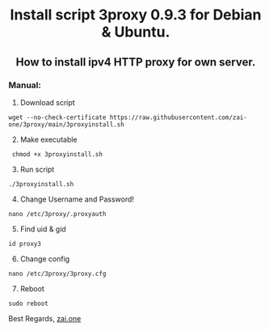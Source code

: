 <h1 align="center">Install script 3proxy 0.9.3 for Debian & Ubuntu.</h1>
<h2 align="center">How to install ipv4 HTTP proxy for own server. </h3>
<h3 align="left">Manual:</h3>

1. Download script

```
wget --no-check-certificate https://raw.githubusercontent.com/zai-one/3proxy/main/3proxyinstall.sh
```

2. Make executable
```
 chmod +x 3proxyinstall.sh
```
3. Run script
```
./3proxyinstall.sh
```
4. Change Username and Password!
```
nano /etc/3proxy/.proxyauth
```
5. Find uid & gid
```
id proxy3
```
6. Change config
```
nano /etc/3proxy/3proxy.cfg
```
7. Reboot
```
sudo reboot
```
Best Regards, <a href="http://zai.one">zai.one</a>
